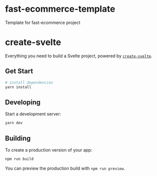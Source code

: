 # fast-ecommerce-template
Template for fast-ecommerce project

# create-svelte

Everything you need to build a Svelte project, powered by [`create-svelte`](https://github.com/sveltejs/kit/tree/main/packages/create-svelte).

## Get Start

```bash
# install dependencies
yarn install
```

## Developing

Start a development server:

```bash
yarn dev
```

## Building

To create a production version of your app:

```bash
npm run build
```

You can preview the production build with `npm run preview`.
